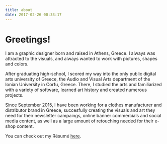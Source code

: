 ```yaml
---
title: about
date: 2017-02-26 00:33:17
---
```


# Greetings! 

I am a graphic designer born and raised in Athens, Greece. I always was attracted to the visuals, and always wanted to work with pictures, shapes and colors. 

After graduating high-school, I scored my way into the only public digital arts university of Greece, the Audio and Visual Arts department of the Ionian University in Corfu, Greece. There, I studied the arts and familiarized with a variety of software, learned art history and created numerous projects. 

Since September 2015, I have been working for a clothes manufacturer and distributor brand in Greece, succesfully creating the visuals and art they need for their newsletter campaings, online banner commercials and social media content, as well as a large amount of retouching needed for their e-shop content. 

You can check out my Résumé [here](/content/pdf/AKK_CV.pdf).